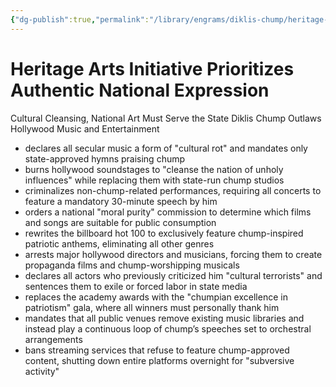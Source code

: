 ```yaml
---
{"dg-publish":true,"permalink":"/library/engrams/diklis-chump/heritage-arts-initiative-prioritizes-authentic-national-expression/","tags":["DC/Blue-States","DC/AS6"]}
---
```


# Heritage Arts Initiative Prioritizes Authentic National Expression
Cultural Cleansing, National Art Must Serve the State
Diklis Chump Outlaws Hollywood Music and Entertainment
- declares all secular music a form of "cultural rot" and mandates only state-approved hymns praising chump
- burns hollywood soundstages to "cleanse the nation of unholy influences" while replacing them with state-run chump studios
- criminalizes non-chump-related performances, requiring all concerts to feature a mandatory 30-minute speech by him
- orders a national "moral purity" commission to determine which films and songs are suitable for public consumption
- rewrites the billboard hot 100 to exclusively feature chump-inspired patriotic anthems, eliminating all other genres
- arrests major hollywood directors and musicians, forcing them to create propaganda films and chump-worshipping musicals
- declares all actors who previously criticized him "cultural terrorists" and sentences them to exile or forced labor in state media
- replaces the academy awards with the "chumpian excellence in patriotism" gala, where all winners must personally thank him
- mandates that all public venues remove existing music libraries and instead play a continuous loop of chump’s speeches set to orchestral arrangements
- bans streaming services that refuse to feature chump-approved content, shutting down entire platforms overnight for "subversive activity"

